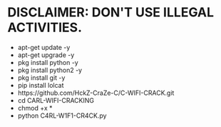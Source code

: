 # DISCLAIMER:  DON'T USE ILLEGAL ACTIVITIES.

<ul>
<li> apt-get update -y </li>

<li> apt-get upgrade -y </li>

<li> pkg install python -y </li>

<li> pkg install python2 -y </li>

<li> pkg install git -y </li>

<li> pip install lolcat </li>

<li> https://github.com/HckZ-CraZe-C/C-WIFI-CRACK.git </li>

<li> cd CARL-WIFI-CRACKING </li>

<li> chmod +x * </li>

<li> python C4RL-W1F1-CR4CK.py </li>

</ul>
